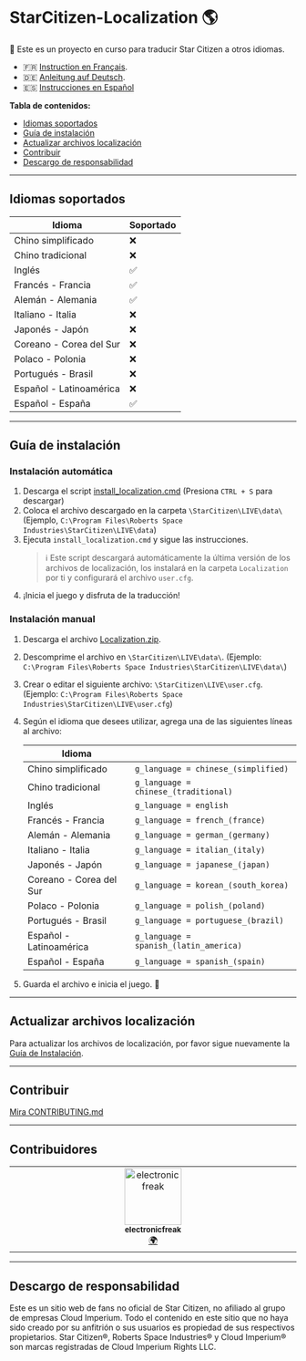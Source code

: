 # StarCitizen-Localization 🌎

🚧 Este es un proyecto en curso para traducir Star Citizen a otros idiomas.

- 🇫🇷 [Instruction en Français](README_fr.md).
- 🇩🇪 [Anleitung auf Deutsch](README_de.md).
- 🇪🇸 [Instrucciones en Español](README_es.md)

**Tabla de contenidos:**
  - [Idiomas soportados](#idiomas-soportados)
  - [Guía de instalación](#guía-de-instalación)
  - [Actualizar archivos localización](#actualizar-archivos-localización)
  - [Contribuir](#contribuir)
  - [Descargo de responsabilidad](#descargo-de-responsabilidad)

---
## Idiomas soportados
| Idioma                  | Soportado |
| ----------------------- | --------- |
| Chino simplificado      | ❌         |
| Chino tradicional       | ❌         |
| Inglés                  | ✅         |
| Francés - Francia       | ✅         |
| Alemán - Alemania       | ✅         |
| Italiano - Italia       | ❌         |
| Japonés - Japón         | ❌         |
| Coreano - Corea del Sur | ❌         |
| Polaco - Polonia        | ❌         |
| Portugués - Brasil      | ❌         |
| Español - Latinoamérica | ❌         |
| Español - España        | ✅         |

---
## Guía de instalación

### Instalación automática
1. Descarga el script [install_localization.cmd](https://github.com/Dymerz/StarCitizen-Localization/releases/latest/download/install_localization.cmd) (Presiona `CTRL + S` para descargar)
2. Coloca el archivo descargado en la carpeta `\StarCitizen\LIVE\data\` (Ejemplo, `C:\Program Files\Roberts Space Industries\StarCitizen\LIVE\data`)
3. Ejecuta `install_localization.cmd` y sigue las instrucciones.
    > ℹ️ Este script descargará automáticamente la última versión de los archivos de localización, los instalará en la carpeta `Localization` por ti y configurará el archivo `user.cfg`.
4. ¡Inicia el juego y disfruta de la traducción!

### Instalación manual
1. Descarga el archivo [Localization.zip](https://github.com/Dymerz/StarCitizen-Localization/releases/latest/download/Localization.zip).
2. Descomprime el archivo en `\StarCitizen\LIVE\data\`. (Ejemplo: `C:\Program Files\Roberts Space Industries\StarCitizen\LIVE\data\`)
3. Crear o editar el siguiente archivo: `\StarCitizen\LIVE\user.cfg`. (Ejemplo: `C:\Program Files\Roberts Space Industries\StarCitizen\LIVE\user.cfg`)
4. Según el idioma que desees utilizar, agrega una de las siguientes líneas al archivo:

    | Idioma                |                                        |
    | ----------------------- | -------------------------------------- |
    | Chino simplificado      | `g_language = chinese_(simplified)`    |
    | Chino tradicional       | `g_language = chinese_(traditional)`   |
    | Inglés                  | `g_language = english`                 |
    | Francés - Francia       | `g_language = french_(france)`         |
    | Alemán - Alemania       | `g_language = german_(germany)`        |
    | Italiano - Italia       | `g_language = italian_(italy)`         |
    | Japonés - Japón         | `g_language = japanese_(japan)`        |
    | Coreano - Corea del Sur | `g_language = korean_(south_korea)`    |
    | Polaco - Polonia        | `g_language = polish_(poland)`         |
    | Portugués - Brasil      | `g_language = portuguese_(brazil)`     |
    | Español - Latinoamérica | `g_language = spanish_(latin_america)` |
    | Español - España        | `g_language = spanish_(spain)`         |

5. Guarda el archivo e inicia el juego. 🚀

---
## Actualizar archivos localización
Para actualizar los archivos de localización, por favor sigue nuevamente la [Guía de Instalación](#guía-de-instalación).

---
## Contribuir
[Mira CONTRIBUTING.md](CONTRIBUTING.md)

---
## Contribuidores
<!-- ALL-CONTRIBUTORS-LIST:START - Do not remove or modify this section -->
<!-- prettier-ignore-start -->
<!-- markdownlint-disable -->
<table>
  <tbody>
    <tr>
      <td align="center" valign="top" width="14.28%"><a href="https://github.com/electronicfreak"><img src="https://avatars.githubusercontent.com/u/11193801?v=4?s=100" width="100px;" alt="electronicfreak"/><br /><sub><b>electronicfreak</b></sub></a><br /><a href="#translation-electronicfreak" title="Translation">🌍</a></td>
    </tr>
  </tbody>
</table>

<!-- markdownlint-restore -->
<!-- prettier-ignore-end -->

<!-- ALL-CONTRIBUTORS-LIST:END -->

---
## Descargo de responsabilidad
Este es un sitio web de fans no oficial de Star Citizen, no afiliado al grupo de empresas Cloud Imperium. Todo el contenido en este sitio que no haya sido creado por su anfitrión o sus usuarios es propiedad de sus respectivos propietarios. Star Citizen®, Roberts Space Industries® y Cloud Imperium® son marcas registradas de Cloud Imperium Rights LLC.
